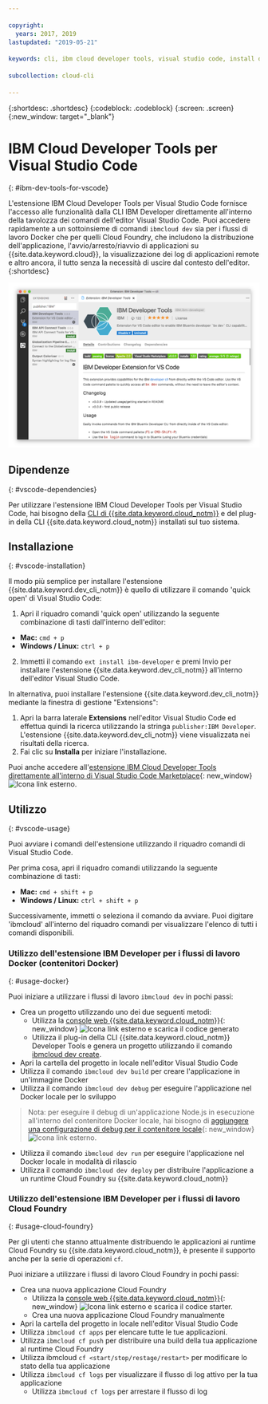 ```yaml
---

copyright:
  years: 2017, 2019
lastupdated: "2019-05-21"

keywords: cli, ibm cloud developer tools, visual studio code, install developer tools, developer extension, vscode cli, vscode plugin, cloud foundry vscode

subcollection: cloud-cli

---
```


{:shortdesc: .shortdesc}
{:codeblock: .codeblock}
{:screen: .screen}
{:new_window: target="_blank"}

# IBM Cloud Developer Tools per Visual Studio Code
{: #ibm-dev-tools-for-vscode}

L'estensione IBM Cloud Developer Tools per Visual Studio Code fornisce l'accesso alle funzionalità dalla CLI IBM Developer direttamente all'interno della tavolozza dei comandi dell'editor Visual Studio Code. Puoi accedere rapidamente a un sottoinsieme di comandi `ibmcloud dev` sia per i flussi di lavoro Docker che per quelli Cloud Foundry, che includono la distribuzione dell'applicazione, l'avvio/arresto/riavvio di applicazioni su {{site.data.keyword.cloud}}, la visualizzazione dei log di applicazioni remote e altro ancora, il tutto senza la necessità di uscire dal contesto dell'editor. {:shortdesc}

![Acquisizione della schermata di download dell'estensione IBM Developer Tools.](vscode.png "Schermata di download dell'estensione in Visual Studio Code")

## Dipendenze
{: #vscode-dependencies}

Per utilizzare l'estensione IBM Cloud Developer Tools per Visual Studio Code, hai bisogno della [CLI di {{site.data.keyword.cloud_notm}}](/docs/cli?topic=cloud-cli-ibmcloud-cli#ibmcloud-cli) e del plug-in della CLI {{site.data.keyword.cloud_notm}} installati sul tuo sistema. 

## Installazione
{: #vscode-installation}

Il modo più semplice per installare l'estensione {{site.data.keyword.dev_cli_notm}} è quello di utilizzare il comando 'quick open' di Visual Studio Code: 

1. Apri il riquadro comandi 'quick open' utilizzando la seguente combinazione di tasti dall'interno dell'editor:

  * **Mac:** `cmd + p`
  * **Windows / Linux:** `ctrl + p`

2. Immetti il comando `ext install ibm-developer` e premi Invio per installare l'estensione {{site.data.keyword.dev_cli_notm}} all'interno dell'editor Visual Studio Code. 

In alternativa, puoi installare l'estensione {{site.data.keyword.dev_cli_notm}} mediante la finestra di gestione "Extensions": 

1. Apri la barra laterale **Extensions** nell'editor Visual Studio Code ed effettua quindi la ricerca utilizzando la stringa `publisher:IBM Developer`. L'estensione {{site.data.keyword.dev_cli_notm}} viene visualizzata nei risultati della ricerca.   
2. Fai clic su **Installa** per iniziare l'installazione. 

Puoi anche accedere all'[estensione IBM Cloud Developer Tools direttamente all'interno di Visual Studio Code Marketplace](https://marketplace.visualstudio.com/items?itemName=IBM.ibm-developer){: new_window} ![Icona link esterno](../../icons/launch-glyph.svg "Icona link esterno").

## Utilizzo
{: #vscode-usage}

Puoi avviare i comandi dell'estensione utilizzando il riquadro comandi di Visual Studio Code.

Per prima cosa, apri il riquadro comandi utilizzando la seguente combinazione di tasti:

* **Mac:** `cmd + shift + p`
* **Windows / Linux:** `ctrl + shift + p`

Successivamente, immetti o seleziona il comando da avviare. Puoi digitare 'ibmcloud' all'interno del riquadro comandi per visualizzare l'elenco di tutti i comandi disponibili.

### Utilizzo dell'estensione IBM Developer per i flussi di lavoro Docker (contenitori Docker)
{: #usage-docker}

Puoi iniziare a utilizzare i flussi di lavoro `ibmcloud dev` in pochi passi:
* Crea un progetto utilizzando uno dei due seguenti metodi:
  * Utilizza la [console web {{site.data.keyword.cloud_notm}}](https://{DomainName}/developer/appservice/starter-kits){: new_window} ![Icona link esterno](../../icons/launch-glyph.svg "Icona link esterno") e scarica il codice generato 
  * Utilizza il plug-in della CLI {{site.data.keyword.cloud_notm}} Developer Tools e genera un progetto utilizzando il comando [ibmcloud dev create](/docs/cli/idt?topic=cloud-cli-idt-cli#create).
* Apri la cartella del progetto in locale nell'editor Visual Studio Code
* Utilizza il comando `ibmcloud dev build` per creare l'applicazione in un'immagine Docker
* Utilizza il comando `ibmcloud dev debug` per eseguire l'applicazione nel Docker locale per lo sviluppo
> Nota: per eseguire il debug di un'applicazione Node.js in esecuzione all'interno del contenitore Docker locale, hai bisogno di [aggiungere una configurazione di debug per il contenitore locale](https://github.com/IBM-Cloud/ibm-developer-extension-vscode#debugging-nodejs-apps-within-the-local-docker-container){: new_window} ![Icona link esterno](../../icons/launch-glyph.svg "Icona link esterno").
* Utilizza il comando `ibmcloud dev run` per eseguire l'applicazione nel Docker locale in modalità di rilascio
* Utilizza il comando `ibmcloud dev deploy` per distribuire l'applicazione a un runtime Cloud Foundry su {{site.data.keyword.cloud_notm}} 

### Utilizzo dell'estensione IBM Developer per i flussi di lavoro Cloud Foundry
{: #usage-cloud-foundry}

Per gli utenti che stanno attualmente distribuendo le applicazioni ai runtime Cloud Foundry su {{site.data.keyword.cloud_notm}}, è presente il supporto anche per la serie di operazioni `cf`. 

Puoi iniziare a utilizzare i flussi di lavoro Cloud Foundry in pochi passi: 
* Crea una nuova applicazione Cloud Foundry 
  * Utilizza la [console web {{site.data.keyword.cloud_notm}}](https://{DomainName}/developer/appservice/starter-kits){: new_window} ![Icona link esterno](../../icons/launch-glyph.svg "Icona link esterno") e scarica il codice starter. 
  * Crea una nuova applicazione Cloud Foundry manualmente 
* Apri la cartella del progetto in locale nell'editor Visual Studio Code
* Utilizza `ibmcloud cf apps` per elencare tutte le tue applicazioni.
* Utilizza `ibmcloud cf push` per distribuire una build della tua applicazione al runtime Cloud Foundry 
* Utilizza ibmcloud `cf <start/stop/restage/restart>` per modificare lo stato della tua applicazione 
* Utilizza `ibmcloud cf logs` per visualizzare il flusso di log attivo per la tua applicazione 
  * Utilizza `ibmcloud cf logs` per arrestare il flusso di log

